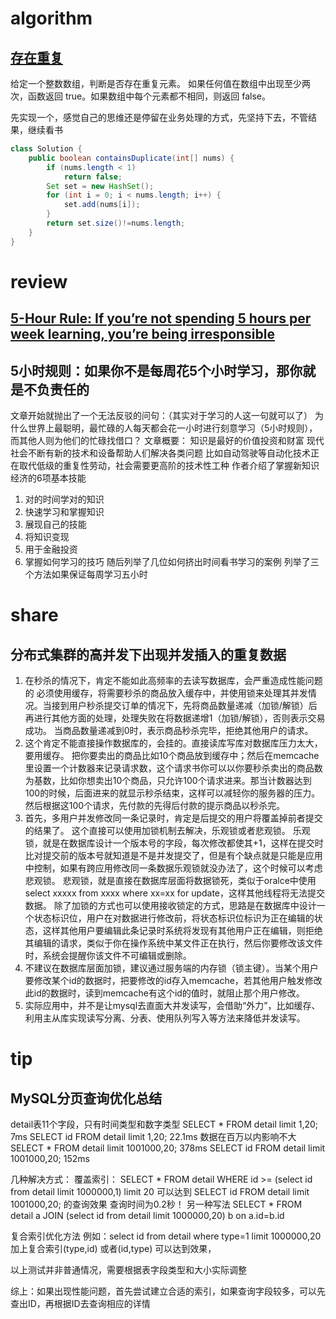 # algorithm
## [存在重复](https://leetcode-cn.com/explore/interview/card/top-interview-questions-easy/1/array/24/)
给定一个整数数组，判断是否存在重复元素。
如果任何值在数组中出现至少两次，函数返回 true。如果数组中每个元素都不相同，则返回 false。

先实现一个，感觉自己的思维还是停留在业务处理的方式，先坚持下去，不管结果，继续看书

```java
class Solution {
    public boolean containsDuplicate(int[] nums) {
        if (nums.length < 1)
            return false;
        Set set = new HashSet();
        for (int i = 0; i < nums.length; i++) {
            set.add(nums[i]);
        }
        return set.size()!=nums.length;
    }
}
```

# review
## [5-Hour Rule: If you’re not spending 5 hours per week learning, you’re being irresponsible](https://medium.com/the-mission/the-5-hour-rule-if-youre-not-spending-5-hours-per-week-learning-you-re-being-irresponsible-791c3f18f5e6)
## 5小时规则：如果你不是每周花5个小时学习，那你就是不负责任的
文章开始就抛出了一个无法反驳的问句：（其实对于学习的人这一句就可以了）
为什么世界上最聪明，最忙碌的人每天都会花一小时进行刻意学习（5小时规则），而其他人则为他们的忙碌找借口？
文章概要：
知识是最好的价值投资和财富
现代社会不断有新的技术和设备帮助人们解决各类问题
比如自动驾驶等自动化技术正在取代低级的重复性劳动，社会需要更高阶的技术性工种
作者介绍了掌握新知识经济的6项基本技能
1. 对的时间学对的知识
2. 快速学习和掌握知识
3. 展现自己的技能
4. 将知识变现
5. 用于金融投资
6. 掌握如何学习的技巧
随后列举了几位如何挤出时间看书学习的案例
列举了三个方法如果保证每周学习五小时


# share
## 分布式集群的高并发下出现并发插入的重复数据
1. 在秒杀的情况下，肯定不能如此高频率的去读写数据库，会严重造成性能问题的
必须使用缓存，将需要秒杀的商品放入缓存中，并使用锁来处理其并发情况。当接到用户秒杀提交订单的情况下，先将商品数量递减（加锁/解锁）后再进行其他方面的处理，处理失败在将数据递增1（加锁/解锁），否则表示交易成功。
当商品数量递减到0时，表示商品秒杀完毕，拒绝其他用户的请求。
2. 这个肯定不能直接操作数据库的，会挂的。直接读库写库对数据库压力太大，要用缓存。
把你要卖出的商品比如10个商品放到缓存中；然后在memcache里设置一个计数器来记录请求数，这个请求书你可以以你要秒杀卖出的商品数为基数，比如你想卖出10个商品，只允许100个请求进来。那当计数器达到100的时候，后面进来的就显示秒杀结束，这样可以减轻你的服务器的压力。然后根据这100个请求，先付款的先得后付款的提示商品以秒杀完。
3. 首先，多用户并发修改同一条记录时，肯定是后提交的用户将覆盖掉前者提交的结果了。
这个直接可以使用加锁机制去解决，乐观锁或者悲观锁。
乐观锁，就是在数据库设计一个版本号的字段，每次修改都使其+1，这样在提交时比对提交前的版本号就知道是不是并发提交了，但是有个缺点就是只能是应用中控制，如果有跨应用修改同一条数据乐观锁就没办法了，这个时候可以考虑悲观锁。
悲观锁，就是直接在数据库层面将数据锁死，类似于oralce中使用select xxxxx from xxxx where xx=xx for update，这样其他线程将无法提交数据。
除了加锁的方式也可以使用接收锁定的方式，思路是在数据库中设计一个状态标识位，用户在对数据进行修改前，将状态标识位标识为正在编辑的状态，这样其他用户要编辑此条记录时系统将发现有其他用户正在编辑，则拒绝其编辑的请求，类似于你在操作系统中某文件正在执行，然后你要修改该文件时，系统会提醒你该文件不可编辑或删除。
4. 不建议在数据库层面加锁，建议通过服务端的内存锁（锁主键）。当某个用户要修改某个id的数据时，把要修改的id存入memcache，若其他用户触发修改此id的数据时，读到memcache有这个id的值时，就阻止那个用户修改。
5. 实际应用中，并不是让mysql去直面大并发读写，会借助“外力”，比如缓存、利用主从库实现读写分离、分表、使用队列写入等方法来降低并发读写。


# tip
## MySQL分页查询优化总结
detail表11个字段，只有时间类型和数字类型
SELECT * FROM detail limit 1,20; 7ms
SELECT id FROM detail limit 1,20; 22.1ms
数据在百万以内影响不大
SELECT * FROM detail limit 1001000,20; 378ms
SELECT id FROM detail limit 1001000,20; 152ms

几种解决方式：
覆盖索引：
SELECT * FROM detail WHERE id >= (select id from detail limit 1000000,1) limit 20
可以达到 SELECT id FROM detail limit 1001000,20; 的查询效果
查询时间为0.2秒！
另一种写法
SELECT * FROM detail a JOIN (select id from detail limit 1000000,20) b on a.id=b.id

复合索引优化方法
例如：select id from detail where type=1 limit 1000000,20  
加上复合索引(type,id) 或者(id,type) 可以达到效果，

以上测试并非普通情况，需要根据表字段类型和大小实际调整

综上：如果出现性能问题，首先尝试建立合适的索引，如果查询字段较多，可以先查出ID，再根据ID去查询相应的详情





